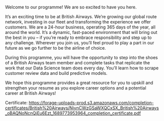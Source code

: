 Welcome to our programme! We are so excited to have you here.

It’s an exciting time to be at British Airways. We’re growing our global route network, investing in our fleet and transforming the experience we offer customers. We are a 24-hour business, operating 365 days of the year, all around the world. It’s a dynamic, fast-paced environment that will bring out the best in you – if you’re ready to embrace responsibility and step up to any challenge. Wherever you join us, you’ll feel proud to play a part in our future as we go further to be the airline of choice. 

During this programme, you will have the opportunity to step into the shoes of a British Airways team member and complete tasks that replicate the work that our Data Science team does every day. You’ll learn how to scrape customer review data and build predictive models.

We hope this programme provides a great resource for you to upskill and strengthen your resume as you explore career options and a potential career at British Airways!

Certificate: https://forage-uploads-prod.s3.amazonaws.com/completion-certificates/British%20Airways/NjynCWzGSaWXQCxSX_British%20Airways_oBAQNoNcnQjEu6Ezt_1689773953964_completion_certificate.pdf
